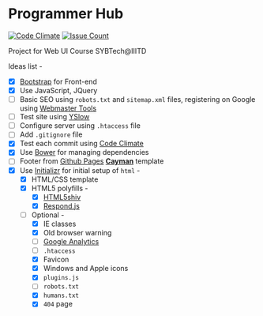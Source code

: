 # Programmer Hub

[![Code Climate](https://codeclimate.com/github/programmer-hub/hub/badges/gpa.svg)][1]
[![Issue Count](https://codeclimate.com/github/programmer-hub/hub/badges/issue_count.svg)][2]

Project for Web UI Course SYBTech@IIITD

Ideas list -

- [x] [Bootstrap][3] for Front-end
- [x] Use JavaScript, JQuery
- [ ] Basic SEO using `robots.txt` and `sitemap.xml` files, registering on Google
using [Webmaster Tools][4]
- [ ] Test site using [YSlow][5]
- [ ] Configure server using `.htaccess` file
- [ ] Add `.gitignore` file
- [x] Test each commit using [Code Climate][6]
- [x] Use [Bower][7] for managing dependencies
- [ ] Footer from [Github Pages][8] [**Cayman**][9] template
- [x] Use [Initializr][10] for initial setup of `html` -
  - [x] HTML/CSS template
  - [x] HTML5 polyfills -
    - [x] [HTML5shiv][11]
    - [x] [Respond.js][12]
  - [ ] Optional -
    - [x] IE classes
    - [x] Old browser warning
    - [ ] [Google Analytics][13]
    - [ ] `.htaccess`
    - [x] Favicon
    - [x] Windows and Apple icons
    - [x] `plugins.js`
    - [ ] `robots.txt`
    - [x] `humans.txt`
    - [x] `404` page

[1]:https://codeclimate.com/github/programmer-hub/hub
[2]:https://codeclimate.com/github/programmer-hub/hub
[3]:http://getbootstrap.com/
[4]:https://www.google.com/webmasters/tools/
[5]:http://yslow.org/
[6]:https://codeclimate.com/
[7]:http://bower.io/
[8]:https://pages.github.com/
[9]:http://jasonlong.github.io/cayman-theme/
[10]:http://www.initializr.com/
[11]:https://github.com/aFarkas/html5shiv/
[12]:https://github.com/scottjehl/Respond/
[13]:https://www.google.com/analytics/
